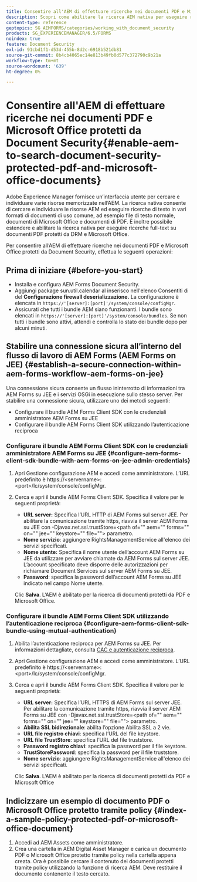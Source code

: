 ```yaml
---
title: Consentire all'AEM di effettuare ricerche nei documenti PDF e Microsoft Office protetti da Document Security
description: Scopri come abilitare la ricerca AEM nativa per eseguire ricerche full-text sui documenti di PDF protetti da DRM.
content-type: reference
geptopics: SG_AEMFORMS/categories/working_with_document_security
products: SG_EXPERIENCEMANAGER/6.5/FORMS
noindex: true
feature: Document Security
exl-id: 91cbd1f1-d53d-455b-8d2c-6918b521db81
source-git-commit: 8b4cb4065ec14e813b49fb0d577c372790c9b21a
workflow-type: tm+mt
source-wordcount: '639'
ht-degree: 0%

---
```


# Consentire all&#39;AEM di effettuare ricerche nei documenti PDF e Microsoft Office protetti da Document Security{#enable-aem-to-search-document-security-protected-pdf-and-microsoft-office-documents}

Adobe Experience Manager fornisce un’interfaccia utente per cercare e individuare varie risorse memorizzate nell’AEM. La ricerca nativa consente di cercare e individuare le risorse AEM ed eseguire ricerche di testo in vari formati di documenti di uso comune, ad esempio file di testo normale, documenti di Microsoft Office e documenti di PDF. È inoltre possibile estendere e abilitare la ricerca nativa per eseguire ricerche full-text su documenti PDF protetti da DRM e Microsoft Office.

Per consentire all’AEM di effettuare ricerche nei documenti PDF e Microsoft Office protetti da Document Security, effettua le seguenti operazioni:

## Prima di iniziare {#before-you-start}

* Installa e configura AEM Forms Document Security.
* Aggiungi package sun.util.calendar al inserisco nell&#39;elenco Consentiti di del **Configurazione firewall deserializzazione.** La configurazione è elencata in `https://'[server]:[port]'/system/console/configMgr`.
* Assicurati che tutti i bundle AEM siano funzionanti. I bundle sono elencati in `https://'[server]:[port]'/system/console/bundles`. Se non tutti i bundle sono attivi, attendi e controlla lo stato dei bundle dopo per alcuni minuti.

## Stabilire una connessione sicura all’interno del flusso di lavoro di AEM Forms (AEM Forms on JEE) {#establish-a-secure-connection-within-aem-forms-workflow-aem-forms-on-jee}

Una connessione sicura consente un flusso ininterrotto di informazioni tra AEM Forms su JEE e i servizi OSGi in esecuzione sullo stesso server. Per stabilire una connessione sicura, utilizzare uno dei metodi seguenti:

* Configurare il bundle AEM Forms Client SDK con le credenziali amministratore AEM Forms su JEE
* Configurare il bundle AEM Forms Client SDK utilizzando l’autenticazione reciproca

### Configurare il bundle AEM Forms Client SDK con le credenziali amministratore AEM Forms su JEE {#configure-aem-forms-client-sdk-bundle-with-aem-forms-on-jee-admin-credentials}

1. Apri Gestione configurazione AEM e accedi come amministratore. L’URL predefinito è https://&lt;servername>:&lt;port>/lc/system/console/configMgr.
1. Cerca e apri il bundle AEM Forms Client SDK. Specifica il valore per le seguenti proprietà:

   * **URL server:** Specifica l’URL HTTP di AEM Forms sul server JEE. Per abilitare la comunicazione tramite https, riavvia il server AEM Forms su JEE con -Djavax.net.ssl.trustStore=&lt;path of=&quot;&quot; aem=&quot;&quot; forms=&quot;&quot; on=&quot;&quot; jee=&quot;&quot; keystore=&quot;&quot; file=&quot;&quot;> parametro.
   * **Nome servizio**: aggiungere RightsManagementService all&#39;elenco dei servizi specificati.
   * **Nome utente:** Specifica il nome utente dell’account AEM Forms su JEE da utilizzare per avviare chiamate da AEM Forms sul server JEE. L’account specificato deve disporre delle autorizzazioni per richiamare Document Services sul server AEM Forms su JEE.
   * **Password**: specifica la password dell’account AEM Forms su JEE indicato nel campo Nome utente.

   Clic **Salva**. L’AEM è abilitato per la ricerca di documenti protetti da PDF e Microsoft Office.

### Configurare il bundle AEM Forms Client SDK utilizzando l’autenticazione reciproca {#configure-aem-forms-client-sdk-bundle-using-mutual-authentication}

1. Abilita l’autenticazione reciproca per AEM Forms su JEE. Per informazioni dettagliate, consulta [CAC e autenticazione reciproca](https://helpx.adobe.com/livecycle/kb/cac-mutual-authentication.html).
1. Apri Gestione configurazione AEM e accedi come amministratore. L’URL predefinito è https://&lt;servername>:&lt;port>/lc/system/console/configMgr.
1. Cerca e apri il bundle AEM Forms Client SDK. Specifica il valore per le seguenti proprietà:

   * **URL server:** Specifica l’URL HTTPS di AEM Forms sul server JEE. Per abilitare la comunicazione tramite https, riavvia il server AEM Forms su JEE con -Djavax.net.ssl.trustStore=&lt;path of=&quot;&quot; aem=&quot;&quot; forms=&quot;&quot; on=&quot;&quot; jee=&quot;&quot; keystore=&quot;&quot; file=&quot;&quot;> parametro.
   * **Abilita SSL bidirezionale**: abilita l’opzione Abilita SSL a 2 vie.
   * **URL file registro chiavi**: specifica l’URL del file keystore.
   * **URL file TrustStore**: specifica l’URL del file truststore.
   * **Password registro chiavi**: specifica la password per il file keystore.
   * **TrustStorePassword**: specifica la password per il file truststore.
   * **Nome servizio**: aggiungere RightsManagementService all&#39;elenco dei servizi specificati.

   Clic **Salva**. L’AEM è abilitato per la ricerca di documenti protetti da PDF e Microsoft Office

## Indicizzare un esempio di documento PDF o Microsoft Office protetto tramite policy {#index-a-sample-policy-protected-pdf-or-microsoft-office-document}

1. Accedi ad AEM Assets come amministratore.
1. Crea una cartella in AEM Digital Asset Manager e carica un documento PDF o Microsoft Office protetto tramite policy nella cartella appena creata. Ora è possibile cercare il contenuto dei documenti protetti tramite policy utilizzando la funzione di ricerca AEM. Deve restituire il documento contenente il testo cercato.
